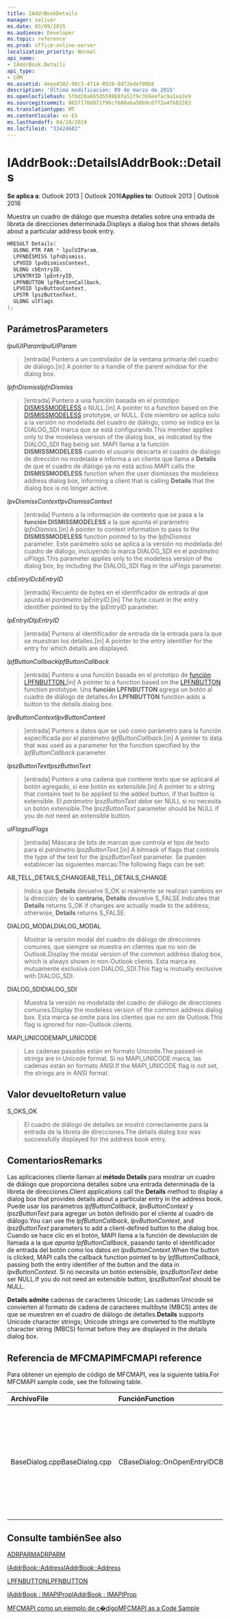 ```yaml
---
title: IAddrBookDetails
manager: soliver
ms.date: 03/09/2015
ms.audience: Developer
ms.topic: reference
ms.prod: office-online-server
localization_priority: Normal
api_name:
- IAddrBook.Details
api_type:
- COM
ms.assetid: 4eee4382-98c3-4714-8920-8d72edef00b8
description: 'Última modificación: 09 de marzo de 2015'
ms.openlocfilehash: 5fbd20a6b5d5598b8fa51f9c369eefac9a1ea2e9
ms.sourcegitcommit: 8657170d071f9bcf680aba50b9c07f2a4fb82283
ms.translationtype: MT
ms.contentlocale: es-ES
ms.lasthandoff: 04/28/2019
ms.locfileid: "33424682"
---
```

# <a name="iaddrbookdetails"></a><span data-ttu-id="d12c9-103">IAddrBook::Details</span><span class="sxs-lookup"><span data-stu-id="d12c9-103">IAddrBook::Details</span></span>

  
  
<span data-ttu-id="d12c9-104">**Se aplica a**: Outlook 2013 | Outlook 2016</span><span class="sxs-lookup"><span data-stu-id="d12c9-104">**Applies to**: Outlook 2013 | Outlook 2016</span></span> 
  
<span data-ttu-id="d12c9-105">Muestra un cuadro de diálogo que muestra detalles sobre una entrada de libreta de direcciones determinada.</span><span class="sxs-lookup"><span data-stu-id="d12c9-105">Displays a dialog box that shows details about a particular address book entry.</span></span>
  
```cpp
HRESULT Details(
  ULONG_PTR FAR * lpulUIParam,
  LPFNDISMISS lpfnDismiss,
  LPVOID lpvDismissContext,
  ULONG cbEntryID,
  LPENTRYID lpEntryID,
  LPFNBUTTON lpfButtonCallback,
  LPVOID lpvButtonContext,
  LPSTR lpszButtonText,
  ULONG ulFlags
);
```

## <a name="parameters"></a><span data-ttu-id="d12c9-106">Parámetros</span><span class="sxs-lookup"><span data-stu-id="d12c9-106">Parameters</span></span>

 <span data-ttu-id="d12c9-107">_lpulUIParam_</span><span class="sxs-lookup"><span data-stu-id="d12c9-107">_lpulUIParam_</span></span>
  
> <span data-ttu-id="d12c9-108">[entrada] Puntero a un controlador de la ventana primaria del cuadro de diálogo.</span><span class="sxs-lookup"><span data-stu-id="d12c9-108">[in] A pointer to a handle of the parent window for the dialog box.</span></span>
    
 <span data-ttu-id="d12c9-109">_lpfnDismiss_</span><span class="sxs-lookup"><span data-stu-id="d12c9-109">_lpfnDismiss_</span></span>
  
> <span data-ttu-id="d12c9-110">[entrada] Puntero a una función basada en el prototipo [DISMISSMODELESS](dismissmodeless.md) o NULL.</span><span class="sxs-lookup"><span data-stu-id="d12c9-110">[in] A pointer to a function based on the [DISMISSMODELESS](dismissmodeless.md) prototype, or NULL.</span></span> <span data-ttu-id="d12c9-111">Este miembro se aplica solo a la versión no modelada del cuadro de diálogo, como se indica en la DIALOG_SDI marca que se está configurando.</span><span class="sxs-lookup"><span data-stu-id="d12c9-111">This member applies only to the modeless version of the dialog box, as indicated by the DIALOG_SDI flag being set.</span></span> <span data-ttu-id="d12c9-112">MAPI llama a la función **DISMISSMODELESS** cuando el usuario descarta el cuadro de diálogo de dirección no modelada e informa a un cliente que llama a **Details** de que el cuadro de diálogo ya no está activo.</span><span class="sxs-lookup"><span data-stu-id="d12c9-112">MAPI calls the **DISMISSMODELESS** function when the user dismisses the modeless address dialog box, informing a client that is calling **Details** that the dialog box is no longer active.</span></span> 
    
 <span data-ttu-id="d12c9-113">_lpvDismissContext_</span><span class="sxs-lookup"><span data-stu-id="d12c9-113">_lpvDismissContext_</span></span>
  
> <span data-ttu-id="d12c9-114">[entrada] Puntero a la información de contexto que se pasa a la **función DISMISSMODELESS** a la que apunta el parámetro _lpfnDismiss._</span><span class="sxs-lookup"><span data-stu-id="d12c9-114">[in] A pointer to context information to pass to the **DISMISSMODELESS** function pointed to by the  _lpfnDismiss_ parameter.</span></span> <span data-ttu-id="d12c9-115">Este parámetro solo se aplica a la versión no modelada del cuadro de diálogo, incluyendo la marca DIALOG_SDI en el _parámetro ulFlags._</span><span class="sxs-lookup"><span data-stu-id="d12c9-115">This parameter applies only to the modeless version of the dialog box, by including the DIALOG_SDI flag in the  _ulFlags_ parameter.</span></span> 
    
 <span data-ttu-id="d12c9-116">_cbEntryID_</span><span class="sxs-lookup"><span data-stu-id="d12c9-116">_cbEntryID_</span></span>
  
> <span data-ttu-id="d12c9-117">[entrada] Recuento de bytes en el identificador de entrada al que apunta el _parámetro lpEntryID._</span><span class="sxs-lookup"><span data-stu-id="d12c9-117">[in] The byte count in the entry identifier pointed to by the  _lpEntryID_ parameter.</span></span> 
    
 <span data-ttu-id="d12c9-118">_lpEntryID_</span><span class="sxs-lookup"><span data-stu-id="d12c9-118">_lpEntryID_</span></span>
  
> <span data-ttu-id="d12c9-119">[entrada] Puntero al identificador de entrada de la entrada para la que se muestran los detalles.</span><span class="sxs-lookup"><span data-stu-id="d12c9-119">[in] A pointer to the entry identifier for the entry for which details are displayed.</span></span>
    
 <span data-ttu-id="d12c9-120">_lpfButtonCallback_</span><span class="sxs-lookup"><span data-stu-id="d12c9-120">_lpfButtonCallback_</span></span>
  
> <span data-ttu-id="d12c9-121">[entrada] Puntero a una función basada en el prototipo de [función LPFNBUTTON.](lpfnbutton.md)</span><span class="sxs-lookup"><span data-stu-id="d12c9-121">[in] A pointer to a function based on the [LPFNBUTTON](lpfnbutton.md) function prototype.</span></span> <span data-ttu-id="d12c9-122">Una **función LPFNBUTTON** agrega un botón al cuadro de diálogo de detalles.</span><span class="sxs-lookup"><span data-stu-id="d12c9-122">An **LPFNBUTTON** function adds a button to the details dialog box.</span></span> 
    
 <span data-ttu-id="d12c9-123">_lpvButtonContext_</span><span class="sxs-lookup"><span data-stu-id="d12c9-123">_lpvButtonContext_</span></span>
  
> <span data-ttu-id="d12c9-124">[entrada] Puntero a datos que se usó como parámetro para la función especificada por el _parámetro lpfButtonCallback._</span><span class="sxs-lookup"><span data-stu-id="d12c9-124">[in] A pointer to data that was used as a parameter for the function specified by the  _lpfButtonCallback_ parameter.</span></span> 
    
 <span data-ttu-id="d12c9-125">_lpszButtonText_</span><span class="sxs-lookup"><span data-stu-id="d12c9-125">_lpszButtonText_</span></span>
  
> <span data-ttu-id="d12c9-126">[entrada] Puntero a una cadena que contiene texto que se aplicará al botón agregado, si ese botón es extensible.</span><span class="sxs-lookup"><span data-stu-id="d12c9-126">[in] A pointer to a string that contains text to be applied to the added button, if that button is extensible.</span></span> <span data-ttu-id="d12c9-127">El  _parámetro lpszButtonText_ debe ser NULL si no necesita un botón extensible.</span><span class="sxs-lookup"><span data-stu-id="d12c9-127">The  _lpszButtonText_ parameter should be NULL if you do not need an extensible button.</span></span> 
    
 <span data-ttu-id="d12c9-128">_ulFlags_</span><span class="sxs-lookup"><span data-stu-id="d12c9-128">_ulFlags_</span></span>
  
> <span data-ttu-id="d12c9-129">[entrada] Máscara de bits de marcas que controla el tipo de texto para el _parámetro lpszButtonText._</span><span class="sxs-lookup"><span data-stu-id="d12c9-129">[in] A bitmask of flags that controls the type of the text for the  _lpszButtonText_ parameter.</span></span> <span data-ttu-id="d12c9-130">Se pueden establecer las siguientes marcas:</span><span class="sxs-lookup"><span data-stu-id="d12c9-130">The following flags can be set:</span></span> 
    
<span data-ttu-id="d12c9-131">AB_TELL_DETAILS_CHANGE</span><span class="sxs-lookup"><span data-stu-id="d12c9-131">AB_TELL_DETAILS_CHANGE</span></span>
  
> <span data-ttu-id="d12c9-132">Indica que **Details** devuelve S_OK si realmente se realizan cambios en la dirección; de lo **contrario, Details** devuelve S_FALSE.</span><span class="sxs-lookup"><span data-stu-id="d12c9-132">Indicates that **Details** returns S_OK if changes are actually made to the address; otherwise, **Details** returns S_FALSE.</span></span> 
    
<span data-ttu-id="d12c9-133">DIALOG_MODAL</span><span class="sxs-lookup"><span data-stu-id="d12c9-133">DIALOG_MODAL</span></span>
  
> <span data-ttu-id="d12c9-134">Mostrar la versión modal del cuadro de diálogo de direcciones comunes, que siempre se muestra en clientes que no son de Outlook.</span><span class="sxs-lookup"><span data-stu-id="d12c9-134">Display the modal version of the common address dialog box, which is always shown in non-Outlook clients.</span></span> <span data-ttu-id="d12c9-135">Esta marca es mutuamente exclusiva con DIALOG_SDI.</span><span class="sxs-lookup"><span data-stu-id="d12c9-135">This flag is mutually exclusive with DIALOG_SDI.</span></span>
    
<span data-ttu-id="d12c9-136">DIALOG_SDI</span><span class="sxs-lookup"><span data-stu-id="d12c9-136">DIALOG_SDI</span></span>
  
>  <span data-ttu-id="d12c9-137">Muestra la versión no modelada del cuadro de diálogo de direcciones comunes.</span><span class="sxs-lookup"><span data-stu-id="d12c9-137">Display the modeless version of the common address dialog box.</span></span> <span data-ttu-id="d12c9-138">Esta marca se omite para los clientes que no son de Outlook.</span><span class="sxs-lookup"><span data-stu-id="d12c9-138">This flag is ignored for non-Outlook clients.</span></span> 
    
<span data-ttu-id="d12c9-139">MAPI_UNICODE</span><span class="sxs-lookup"><span data-stu-id="d12c9-139">MAPI_UNICODE</span></span> 
  
> <span data-ttu-id="d12c9-140">Las cadenas pasadas están en formato Unicode.</span><span class="sxs-lookup"><span data-stu-id="d12c9-140">The passed-in strings are in Unicode format.</span></span> <span data-ttu-id="d12c9-141">Si no MAPI_UNICODE marca, las cadenas están en formato ANSI.</span><span class="sxs-lookup"><span data-stu-id="d12c9-141">If the MAPI_UNICODE flag is not set, the strings are in ANSI format.</span></span>
    
## <a name="return-value"></a><span data-ttu-id="d12c9-142">Valor devuelto</span><span class="sxs-lookup"><span data-stu-id="d12c9-142">Return value</span></span>

<span data-ttu-id="d12c9-143">S_OK</span><span class="sxs-lookup"><span data-stu-id="d12c9-143">S_OK</span></span> 
  
> <span data-ttu-id="d12c9-144">El cuadro de diálogo de detalles se mostró correctamente para la entrada de la libreta de direcciones.</span><span class="sxs-lookup"><span data-stu-id="d12c9-144">The details dialog box was successfully displayed for the address book entry.</span></span>
    
## <a name="remarks"></a><span data-ttu-id="d12c9-145">Comentarios</span><span class="sxs-lookup"><span data-stu-id="d12c9-145">Remarks</span></span>

<span data-ttu-id="d12c9-146">Las aplicaciones cliente llaman al **método Details** para mostrar un cuadro de diálogo que proporciona detalles sobre una entrada determinada de la libreta de direcciones.</span><span class="sxs-lookup"><span data-stu-id="d12c9-146">Client applications call the **Details** method to display a dialog box that provides details about a particular entry in the address book.</span></span> <span data-ttu-id="d12c9-147">Puede usar los parámetros  _lpfButtonCallback_,  _lpvButtonContext_ y  _lpszButtonText_ para agregar un botón definido por el cliente al cuadro de diálogo.</span><span class="sxs-lookup"><span data-stu-id="d12c9-147">You can use the  _lpfButtonCallback_,  _lpvButtonContext_, and  _lpszButtonText_ parameters to add a client-defined button to the dialog box.</span></span> <span data-ttu-id="d12c9-148">Cuando se hace clic en el botón, MAPI llama a la función de devolución de llamada a la que  _apunta lpfButtonCallback_, pasando tanto el identificador de entrada del botón como los datos  _en lpvButtonContext_.</span><span class="sxs-lookup"><span data-stu-id="d12c9-148">When the button is clicked, MAPI calls the callback function pointed to by  _lpfButtonCallback_, passing both the entry identifier of the button and the data in  _lpvButtonContext_.</span></span> <span data-ttu-id="d12c9-149">Si no necesita un botón extensible,  _lpszButtonText_ debe ser NULL.</span><span class="sxs-lookup"><span data-stu-id="d12c9-149">If you do not need an extensible button,  _lpszButtonText_ should be NULL.</span></span> 
  
 <span data-ttu-id="d12c9-150">**Details admite** cadenas de caracteres Unicode; Las cadenas Unicode se convierten al formato de cadena de caracteres multibyte (MBCS) antes de que se muestren en el cuadro de diálogo de detalles.</span><span class="sxs-lookup"><span data-stu-id="d12c9-150">**Details** supports Unicode character strings; Unicode strings are converted to the multibyte character string (MBCS) format before they are displayed in the details dialog box.</span></span> 
  
## <a name="mfcmapi-reference"></a><span data-ttu-id="d12c9-151">Referencia de MFCMAPI</span><span class="sxs-lookup"><span data-stu-id="d12c9-151">MFCMAPI reference</span></span>

<span data-ttu-id="d12c9-152">Para obtener un ejemplo de código de MFCMAPI, vea la siguiente tabla.</span><span class="sxs-lookup"><span data-stu-id="d12c9-152">For MFCMAPI sample code, see the following table.</span></span>
  
|<span data-ttu-id="d12c9-153">**Archivo**</span><span class="sxs-lookup"><span data-stu-id="d12c9-153">**File**</span></span>|<span data-ttu-id="d12c9-154">**Función**</span><span class="sxs-lookup"><span data-stu-id="d12c9-154">**Function**</span></span>|<span data-ttu-id="d12c9-155">**Comentario**</span><span class="sxs-lookup"><span data-stu-id="d12c9-155">**Comment**</span></span>|
|:-----|:-----|:-----|
|<span data-ttu-id="d12c9-156">BaseDialog.cpp</span><span class="sxs-lookup"><span data-stu-id="d12c9-156">BaseDialog.cpp</span></span>  <br/> |<span data-ttu-id="d12c9-157">CBaseDialog::OnOpenEntryID</span><span class="sxs-lookup"><span data-stu-id="d12c9-157">CBaseDialog::OnOpenEntryID</span></span>  <br/> |<span data-ttu-id="d12c9-158">MFCMAPI usa el **método Details** para mostrar un cuadro de diálogo que muestra los detalles de una entrada de la libreta de direcciones.</span><span class="sxs-lookup"><span data-stu-id="d12c9-158">MFCMAPI uses the **Details** method to display a dialog box that shows the details for an address book entry.</span></span>  <br/> |
   
## <a name="see-also"></a><span data-ttu-id="d12c9-159">Consulte también</span><span class="sxs-lookup"><span data-stu-id="d12c9-159">See also</span></span>



[<span data-ttu-id="d12c9-160">ADRPARM</span><span class="sxs-lookup"><span data-stu-id="d12c9-160">ADRPARM</span></span>](adrparm.md)
  
[<span data-ttu-id="d12c9-161">IAddrBook::Address</span><span class="sxs-lookup"><span data-stu-id="d12c9-161">IAddrBook::Address</span></span>](iaddrbook-address.md)
  
[<span data-ttu-id="d12c9-162">LPFNBUTTON</span><span class="sxs-lookup"><span data-stu-id="d12c9-162">LPFNBUTTON</span></span>](lpfnbutton.md)
  
[<span data-ttu-id="d12c9-163">IAddrBook : IMAPIProp</span><span class="sxs-lookup"><span data-stu-id="d12c9-163">IAddrBook : IMAPIProp</span></span>](iaddrbookimapiprop.md)


[<span data-ttu-id="d12c9-164">MFCMAPI como un ejemplo de c�digo</span><span class="sxs-lookup"><span data-stu-id="d12c9-164">MFCMAPI as a Code Sample</span></span>](mfcmapi-as-a-code-sample.md)

